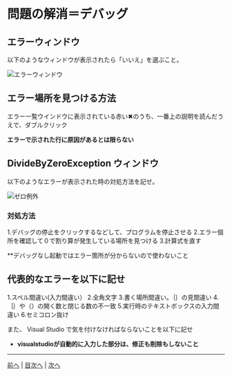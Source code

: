 # 問題の解消＝デバッグ

## エラーウィンドウ
以下のようなウィンドウが表示されたら「いいえ」を選ぶこと。

![エラーウィンドウ](imgs/0300.png)

## エラー場所を見つける方法

エラー一覧ウインドウに表示されている赤い✖のうち、一番上の説明を読んだうえで、ダブルクリック

**エラーで示された行に原因があるとは限らない**

## DivideByZeroException ウィンドウ
以下のようなエラーが表示された時の対処方法を記せ。

![ゼロ例外](imgs/0301.png)

### 対処方法
1.デバッグの停止をクリックするなどして、プログラムを停止させる
2.エラー個所を確認して０で割り算が発生している場所を見つける
3.計算式を直す

**デバッグなし起動ではエラー箇所が分からないので使わないこと

## 代表的なエラーを以下に記せ
1.スペル間違い(入力間違い）
2.全角文字
3.書く場所間違い。｛｝の見間違い
4.｛｝や（）の開く数と閉じる数の不一致
5.実行時のテキストボックスの入力間違い
6.セミコロン抜け

また、 Visual Studio で気を付けなければならないことを以下に記せ
- **visualstudioが自動的に入力した部分は、修正も削除もしないこと**

---

[前へ](README.md#%E3%83%97%E3%83%AD%E3%82%B0%E3%83%A9%E3%83%9F%E3%83%B3%E3%82%B0%E3%81%AE%E8%82%9D) | [目次へ](README.md#%E7%9B%AE%E6%AC%A1) | [次へ](04.md)

